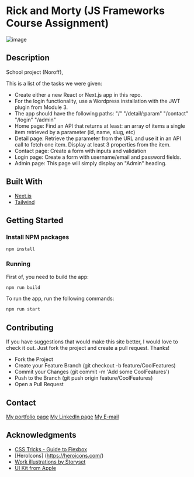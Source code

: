 # Rick and Morty (JS Frameworks Course Assignment)

![image](https://github.com/MariusHesby/mariushesby.github.io/blob/main/public/assets/images/project-js-frameworks.png)

## Description

School project (Noroff), 

This is a list of the tasks we were given:

- Create either a new React or Next.js app in this repo.
- For the login functionality, use a Wordpress installation with the JWT plugin from Module 3.
- The app should have the following paths:
    "/"
    "/detail/:param"
    "/contact"
    "/login"
    "/admin"
- Home page: Find an API that returns at least:
    an array of items
    a single item retrieved by a parameter (id, name, slug, etc)
- Detail page:
    Retrieve the parameter from the URL and use it in an API call to fetch one item.
    Display at least 3 properties from the item.
- Contact page:
    Create a form with inputs and validation
- Login page:
    Create a form with username/email and password fields.
- Admin page:
    This page will simply display an "Admin" heading.

## Built With

- [Next.js](https://nextjs.org/)
- [Tailwind](https://tailwindcss.com/)

## Getting Started

### Install NPM packages

```
npm install
```

### Running

First of, you need to build the app:

```bash
npm run build
```

To run the app, run the following commands:

```bash
npm run start
```

## Contributing

If you have suggestions that would make this site better, I would love to check it out. Just fork the project and create a pull request. Thanks!

- Fork the Project
- Create your Feature Branch (git checkout -b feature/CoolFeatures)
- Commit your Changes (git commit -m 'Add some CoolFeatures')
- Push to the Branch (git push origin feature/CoolFeatures)
- Open a Pull Request

## Contact

[My portfolio page](https://portfolio-mariushesby.vercel.app/)
[My LinkedIn page](www.linkedin.com/in/marius-hesby/)
[My E-mail](marius.r.hesby@gmail.com)

## Acknowledgments

- [CSS Tricks - Guide to Flexbox](https://css-tricks.com/snippets/css/a-guide-to-flexbox/)
- [HeroIcons] (https://heroicons.com/)
- [Work illustrations by Storyset](https://storyset.com/work")
- [UI Kit from Apple](https://developer.apple.com/design/resources/)